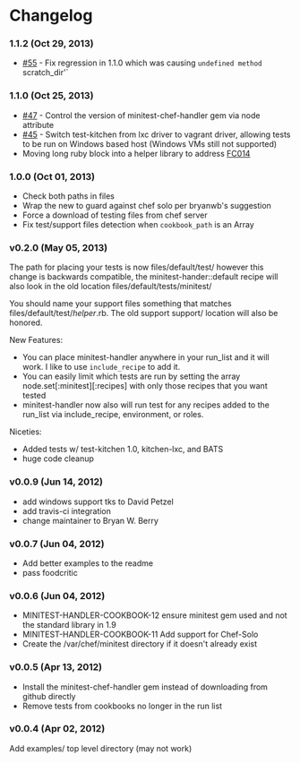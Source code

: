 Changelog
=====

### 1.1.2 (Oct 29, 2013)

* [#55](https://github.com/btm/minitest-handler-cookbook/pull/55) -
  Fix regression in 1.1.0 which was causing `undefined method `scratch_dir'`

### 1.1.0 (Oct 25, 2013)

* [#47](https://github.com/btm/minitest-handler-cookbook/issues/47) -
  Control the version of minitest-chef-handler gem via node attribute
* [#45](https://github.com/btm/minitest-handler-cookbook/issues/45) -
  Switch test-kitchen from lxc driver to vagrant driver, allowing tests
  to be run on Windows based host (Windows VMs still not supported)
* Moving long ruby block into a helper library to address 
  [FC014](http://acrmp.github.io/foodcritic/#FC014) 

### 1.0.0 (Oct 01, 2013)

* Check both paths in files
* Wrap the new to guard against chef solo per bryanwb's suggestion
* Force a download of testing files from chef server
* Fix test/support files detection when `cookbook_path` is an Array

### v0.2.0 (May 05, 2013)

The path for placing your tests is now files/default/test/ however
this change is backwards compatible, the minitest-hander::default
recipe will also look in the old location
files/default/tests/minitest/

You should name your support files something that matches
files/default/test/*helper*.rb. The old support support/ location will
also be honored.

New Features:
* You can place minitest-handler anywhere in your run_list and it will
work. I like to use `include_recipe` to add it.
* You can easily limit which tests are run by setting the array
node.set[:minitest][:recipes]  with only those recipes that you want
tested
* minitest-handler now also will run test for any recipes added to the
run_list via include_recipe, environment, or roles.

Niceties:
* Added tests w/ test-kitchen 1.0, kitchen-lxc, and BATS
* huge code cleanup

### v0.0.9 (Jun 14, 2012)

* add windows support tks to David Petzel
* add travis-ci integration
* change maintainer to Bryan W. Berry

	
### v0.0.7 (Jun 04, 2012)

* Add better examples to the readme 
* pass foodcritic
	
### v0.0.6 (Jun 04, 2012)

* MINITEST-HANDLER-COOKBOOK-12 ensure minitest gem used and not the standard library in 1.9
* MINITEST-HANDLER-COOKBOOK-11 Add support for Chef-Solo
* Create the /var/chef/minitest directory if it doesn't already exist


### v0.0.5 (Apr 13, 2012)

* Install the minitest-chef-handler gem instead of downloading from github directly
* Remove tests from cookbooks no longer in the run list

### v0.0.4 (Apr 02, 2012)

Add examples/ top level directory (may not work)

